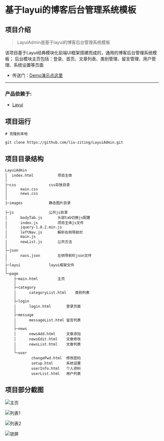# 基于layui的博客后台管理系统模板

## 项目介绍

> LayuiAdmin是基于layui的博客后台管理系统模板

该项目基于Layui经典模块化前端UI框架搭建而成的，通用的博客后台管理系统模板；
后台模块主页包括：登录、首页、文章列表、类别管理、留言管理、用户管理、系统设置等页面

* 传送门：[Demo演示点这里][1]

----------


### 产品依赖于:
 - [Layui][6]

## 项目运行

    # 克隆到本地
	
    git clone https://github.com/liu-ziting/LayuiAdmin.git
    

## 项目目录结构
```
LayuiAdmin
│  index.html			项目主体
│  
├─css				css存放目录
│      main.css
│      news.css
│      
├─images			静态图片目录

├─js				公共js目录
│      bodyTab.js		头部tab切换js配置
│      index.js			项目主体js文件
│      jquery-1.8.2.min.js
│      leftNav.js		解析右侧导航栏
│      main.js			
│      newList.js		公共方法
│      
├─json			
│      navs.json		左侧导航栏json文件
│      
├─layui				layui框架文件
│              
└─page
    ├─main.html			主页
    │  
    ├─category
    │      categoryList.html	类别列表
    │      
    ├─login
    │  	   login.html		登录页面
    │                  
    ├─message
    │      messageList.html	留言列表
    │      
    ├─news
    │      newsAdd.html		文章添加
    │      newsEdit.html	文章修改
    │      newsList.html	文章列表
    │      
    └─user
            changePwd.html	修改密码
            setup.html		系统设置
            userInfo.html	个人资料
            userList.html	用户列表

```		

## 项目部分截图

![主页][2]

![列表1][3]

![列表2][4]

![锁屏][5]



  [1]: http://liuziting.coding.me/layuiAdmin/blog/index.html
  [2]: http://tc.lihail.cn/layuiadmin1.png
  [3]: http://tc.lihail.cn/layuiadmin2.png
  [4]: http://tc.lihail.cn/layuiadmin3.png
  [5]: http://tc.lihail.cn/layuiadmin4.png
  [6]: https://www.layui.com/

